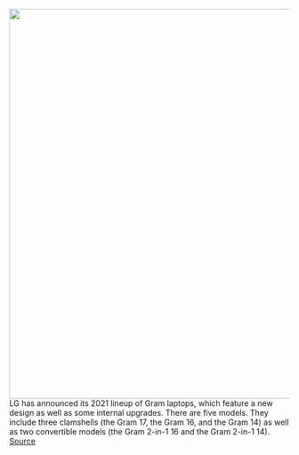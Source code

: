 <img src='https://cdn.vox-cdn.com/thumbor/y5U0pb2QQA9ee4SsIPaetf7297Y=/0x0:1000x570/1200x800/filters:focal(420x205:580x365)/cdn.vox-cdn.com/uploads/chorus_image/image/68630632/2021_LG_gram_Lineup.0.jpg' width='700px' /><br/>
LG has announced its 2021 lineup of Gram laptops, which feature a new design as well as some internal upgrades. There are five models. They include three clamshells (the Gram 17, the Gram 16, and the Gram 14) as well as two convertible models (the Gram 2-in-1 16 and the Gram 2-in-1 14).
<a href='https://www.theverge.com/2021/1/6/22217915/lg-gram-17-2021-laptops-announced-specs-ces'> Source <a/>